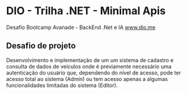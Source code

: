# DIO - Trilha .NET - Minimal Apis
Desafio Bootcamp Avanade - BackEnd .Net e IA
www.dio.me

## Desafio de projeto
Desenvolvimento e implementação de um um sistema de cadastro e consulta de dados de veículos onde é previamente necessário
uma autenticação do usuário que, dependendo do nível de acesso, pode ter acesso total ao sistema (Admin) ou tem acesso apenas a
algumas funcionalidades limitadas do sistema (Editor).
